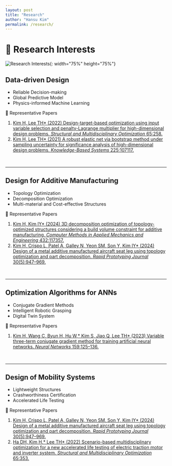 ```yaml
---
layout: post
title: "Research"
author: "Hansu Kim"
permalink: /research/
---
```


# 🌟 Research Interests   
![Research Interests](https://github.com/user-attachments/assets/5bf2bcba-a5f9-4b17-abda-b9add96ff099){: width="75%" height="75%"}   
   
## Data-driven Design   
* Reliable Decision-making   
* Global Predictive Model   
* Physics-informed Machine Learning
   
📄 Representative Papers   
1. [Kim H, Lee TH* (2022) Design-target-based optimization using input variable selection and penalty-Lagrange multiplier for high-dimensional design problems. *Structural and Multidisciplinary Optimization* 65:258.](https://doi.org/10.1007/s00158-022-03356-0)
2. [Kim H, Lee TH* (2021) A robust elastic net via bootstrap method under sampling uncertainty for significance analysis of high-dimensional design problems. *Knowledge-Based Systems* 225:107117.](https://doi.org/10.1016/j.knosys.2021.107117)   
<br/>   
   
***   
   
## Design for Additive Manufacturing   
* Topology Optimization   
* Decomposition Optimization
* Multi-material and Cost-effective Structures

📄 Representative Papers   
1. [Kim H, Kim IY* (2024) 3D decomposition optimization of topology-optimized structures considering a build volume constraint for additive manufacturing. *Computer Methods in Applied Mechanics and Engineering* 432:117357.](https://doi.org/10.1016/j.cma.2024.117357)
2. [Kim H, Crispo L, Patel A, Galley N, Yeon SM, Son Y, Kim IY* (2024) Design of a metal additive manufactured aircraft seat leg using topology optimization and part decomposition. *Rapid Prototyping Journal* 30(5):947–969.](https://doi.org/10.1108/RPJ-11-2023-0400)   
<br/>   
   
***   
   
## Optimization Algorithms for ANNs   
* Conjugate Gradient Methods   
* Intelligent Robotic Grasping   
* Digital Twin System   
   
📄 Representative Papers   
1. [Kim H, Wang C, Byun H, Hu W,* Kim S, Jiao Q, Lee TH* (2023) Variable three-term conjugate gradient method for training artificial neural networks. *Neural Networks* 159:125–136.](https://doi.org/10.1016/j.neunet.2022.12.001)   
<br/>   
   
***   
   
## Design of Mobility Systems
* Lightweight Structures   
* Crashworthiness Certification   
* Accelerated Life Testing
   
📄 Representative Papers   
1. [Kim H, Crispo L, Patel A, Galley N, Yeon SM, Son Y, Kim IY* (2024) Design of a metal additive manufactured aircraft seat leg using topology optimization and part decomposition. *Rapid Prototyping Journal* 30(5):947–969.](https://doi.org/10.1108/RPJ-11-2023-0400)
2. [Ha DH, Kim H,* Lee TH* (2022) Scenario-based multidisciplinary optimization for a new accelerated life testing of electric traction motor and inverter system. *Structural and Multidisciplinary Optimization* 65:353.](https://doi.org/10.1007/s00158-022-03374-y)   
